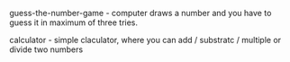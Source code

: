 guess-the-number-game - computer draws a number and you have to guess it in maximum of three tries.

calculator - simple claculator, where you can add / substratc / multiple or divide two numbers

